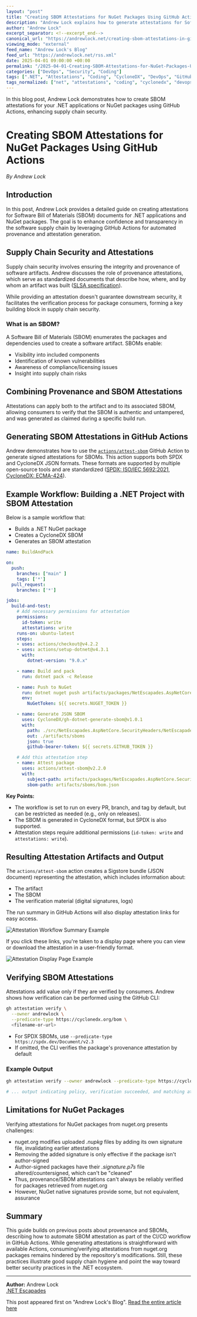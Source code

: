 ```yaml
---
layout: "post"
title: "Creating SBOM Attestations for NuGet Packages Using GitHub Actions"
description: "Andrew Lock explains how to generate attestations for Software Bill of Materials (SBOM) documents in GitHub Actions workflows. The post provides practical guidance, configuration examples, and discusses current limitations of attestation verification in the NuGet ecosystem."
author: "Andrew Lock"
excerpt_separator: <!--excerpt_end-->
canonical_url: "https://andrewlock.net/creating-sbom-attestations-in-github-actions/"
viewing_mode: "external"
feed_name: "Andrew Lock's Blog"
feed_url: "https://andrewlock.net/rss.xml"
date: 2025-04-01 09:00:00 +00:00
permalink: "/2025-04-01-Creating-SBOM-Attestations-for-NuGet-Packages-Using-GitHub-Actions.html"
categories: ["DevOps", "Security", "Coding"]
tags: [".NET", "Attestations", "Coding", "CycloneDX", "DevOps", "GitHub", "GitHub Actions", "NuGet", "Posts", "Provenance", "SBOM", "Security", "Sigstore", "SPDX", "Supply Chain Security", "YAML Workflows"]
tags_normalized: ["net", "attestations", "coding", "cyclonedx", "devops", "github", "github actions", "nuget", "posts", "provenance", "sbom", "security", "sigstore", "spdx", "supply chain security", "yaml workflows"]
---
```


In this blog post, Andrew Lock demonstrates how to create SBOM attestations for your .NET applications or NuGet packages using GitHub Actions, enhancing supply chain security.<!--excerpt_end-->

# Creating SBOM Attestations for NuGet Packages Using GitHub Actions

*By Andrew Lock*

## Introduction

In this post, Andrew Lock provides a detailed guide on creating attestations for Software Bill of Materials (SBOM) documents for .NET applications and NuGet packages. The goal is to enhance confidence and transparency in the software supply chain by leveraging GitHub Actions for automated provenance and attestation generation.

## Supply Chain Security and Attestations

Supply chain security involves ensuring the integrity and provenance of software artifacts. Andrew discusses the role of provenance attestations, which serve as standardized documents that describe how, where, and by whom an artifact was built ([SLSA specification](https://slsa.dev/spec/v1.0/provenance)).

While providing an attestation doesn't guarantee downstream security, it facilitates the verification process for package consumers, forming a key building block in supply chain security.

### What is an SBOM?

A Software Bill of Materials (SBOM) enumerates the packages and dependencies used to create a software artifact. SBOMs enable:

- Visibility into included components
- Identification of known vulnerabilities
- Awareness of compliance/licensing issues
- Insight into supply chain risks

## Combining Provenance and SBOM Attestations

Attestations can apply both to the artifact and to its associated SBOM, allowing consumers to verify that the SBOM is authentic and untampered, and was generated as claimed during a specific build run.

## Generating SBOM Attestations in GitHub Actions

Andrew demonstrates how to use the [`actions/attest-sbom`](https://github.com/actions/attest-sbom) GitHub Action to generate signed attestations for SBOMs. This action supports both SPDX and CycloneDX JSON formats. These formats are supported by multiple open-source tools and are standardized ([SPDX: ISO/IEC 5692:2021](https://spdx.dev/use/specifications/), [CycloneDX: ECMA-424](https://ecma-international.org/publications-and-standards/standards/ecma-424/)).

## Example Workflow: Building a .NET Project with SBOM Attestation

Below is a sample workflow that:

- Builds a .NET NuGet package
- Creates a CycloneDX SBOM
- Generates an SBOM attestation

```yaml
name: BuildAndPack

on:
  push:
    branches: ["main" ]
    tags: ['*']
  pull_request:
    branches: ['*']

jobs:
  build-and-test:
    # Add necessary permissions for attestation
    permissions:
      id-token: write
      attestations: write
    runs-on: ubuntu-latest
    steps:
    - uses: actions/checkout@v4.2.2
    - uses: actions/setup-dotnet@v4.3.1
      with:
        dotnet-version: "9.0.x"

    - name: Build and pack
      run: dotnet pack -c Release

    - name: Push to NuGet
      run: dotnet nuget push artifacts/packages/NetEscapades.AspNetCore.SecurityHeaders.nupkg
      env:
        NuGetToken: ${{ secrets.NUGET_TOKEN }}

    - name: Generate JSON SBOM
      uses: CycloneDX/gh-dotnet-generate-sbom@v1.0.1
      with:
        path: ./src/NetEscapades.AspNetCore.SecurityHeaders/NetEscapades.AspNetCore.SecurityHeaders.csproj
        out: ./artifacts/sboms
        json: true
        github-bearer-token: ${{ secrets.GITHUB_TOKEN }}

    # Add this attestation step
    - name: Attest package
      uses: actions/attest-sbom@v2.2.0
      with:
        subject-path: artifacts/packages/NetEscapades.AspNetCore.SecurityHeaders.nupkg
        sbom-path: artifacts/sboms/bom.json
```

**Key Points:**

- The workflow is set to run on every PR, branch, and tag by default, but can be restricted as needed (e.g., only on releases).
- The SBOM is generated in CycloneDX format, but SPDX is also supported.
- Attestation steps require additional permissions (`id-token: write` and `attestations: write`).

## Resulting Attestation Artifacts and Output

The `actions/attest-sbom` action creates a Sigstore bundle (JSON document) representing the attestation, which includes information about:

- The artifact
- The SBOM
- The verification material (digital signatures, logs)

The run summary in GitHub Actions will also display attestation links for easy access.

![Attestation Workflow Summary Example](/content/images/2025/sbom_01.png)

If you click these links, you're taken to a display page where you can view or download the attestation in a user-friendly format.

![Attestation Display Page Example](/content/images/2025/sbom_02.png)

## Verifying SBOM Attestations

Attestations add value only if they are verified by consumers. Andrew shows how verification can be performed using the GitHub CLI:

```bash
gh attestation verify \
  --owner andrewlock \
  --predicate-type https://cyclonedx.org/bom \
  <filename-or-url>
```

- For SPDX SBOMs, use `--predicate-type https://spdx.dev/Document/v2.3`
- If omitted, the CLI verifies the package's provenance attestation by default

### Example Output

```bash
gh attestation verify --owner andrewlock --predicate-type https://cyclonedx.org/bom "NetEscapades.AspNetCore.SecurityHeaders.1.0.0-preview.4.nupkg"

# ... output indicating policy, verification succeeded, and matching attestation information
```

## Limitations for NuGet Packages

Verifying attestations for NuGet packages from nuget.org presents challenges:

- nuget.org modifies uploaded *.nupkg* files by adding its own signature file, invalidating earlier attestations
- Removing the added signature is only effective if the package isn't author-signed
- Author-signed packages have their *.signature.p7s* file altered/countersigned, which can't be "cleaned"
- Thus, provenance/SBOM attestations can't always be reliably verified for packages retrieved from nuget.org
- However, NuGet native signatures provide some, but not equivalent, assurance

## Summary

This guide builds on previous posts about provenance and SBOMs, describing how to automate SBOM attestation as part of the CI/CD workflow in GitHub Actions. While generating attestations is straightforward with available Actions, consuming/verifying attestations from nuget.org packages remains hindered by the repository's modifications. Still, these practices illustrate good supply chain hygiene and point the way toward better security practices in the .NET ecosystem.

---

**Author:** Andrew Lock  
[.NET Escapades](https://andrewlock.net/)

This post appeared first on "Andrew Lock's Blog". [Read the entire article here](https://andrewlock.net/creating-sbom-attestations-in-github-actions/)
